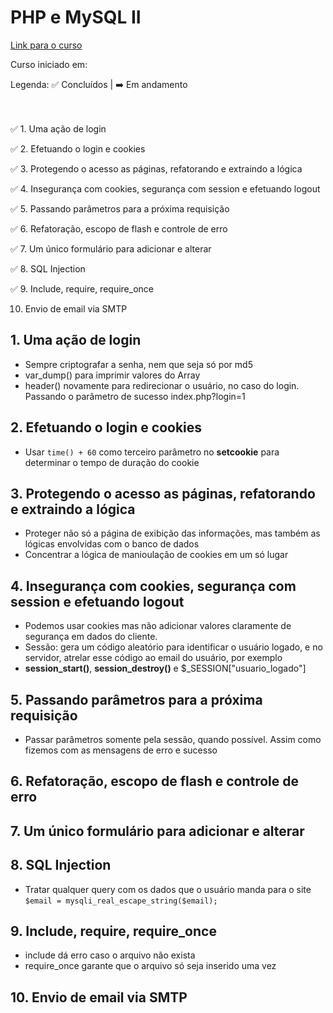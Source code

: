 # PHP e MySQL II

[Link para o curso](https://cursos.alura.com.br/course/php-mysql-e-fundamentos-da-web-parte-2)

Curso iniciado em:

Legenda: :white_check_mark: Concluídos | :arrow_right: Em andamento <br/><br/><br/>

:white_check_mark: 1. Uma ação de login

:white_check_mark: 2. Efetuando o login e cookies

:white_check_mark: 3. Protegendo o acesso as páginas, refatorando e extraindo a lógica

:white_check_mark: 4. Insegurança com cookies, segurança com session e efetuando logout

:white_check_mark: 5. Passando parâmetros para a próxima requisição

:white_check_mark: 6. Refatoração, escopo de flash e controle de erro

:white_check_mark: 7. Um único formulário para adicionar e alterar

:white_check_mark: 8. SQL Injection

:white_check_mark: 9. Include, require, require_once

10. Envio de email via SMTP


## 1. Uma ação de login
- Sempre criptografar a senha, nem que seja só por md5
- var_dump() para imprimir valores do Array
- header() novamente para redirecionar o usuário, no caso do login. Passando o parâmetro de sucesso index.php?login=1

## 2. Efetuando o login e cookies
- Usar ```time() + 60``` como terceiro parâmetro no **setcookie** para determinar o tempo de duração do cookie 

## 3. Protegendo o acesso as páginas, refatorando e extraindo a lógica
- Proteger não só a página de exibição das informações, mas também as lógicas envolvidas com o banco de dados
- Concentrar a lógica de manioulação de cookies em um só lugar

## 4. Insegurança com cookies, segurança com session e efetuando logout
- Podemos usar cookies mas não adicionar valores claramente de segurança em dados do cliente.
- Sessão: gera um código aleatório para identificar o usuário logado, e no servidor, atrelar esse código ao email do usuário, por exemplo
- **session_start()**, **session_destroy()** e $_SESSION["usuario_logado"]

## 5. Passando parâmetros para a próxima requisição
- Passar parâmetros somente pela sessão, quando possível. Assim como fizemos com as mensagens de erro e sucesso

## 6. Refatoração, escopo de flash e controle de erro

## 7. Um único formulário para adicionar e alterar

## 8. SQL Injection
- Tratar qualquer query com os dados que o usuário manda para o site
``$email = mysqli_real_escape_string($email);``

## 9. Include, require, require_once
- include dá erro caso o arquivo não exista
- require_once garante que o arquivo só seja inserido uma vez

## 10. Envio de email via SMTP